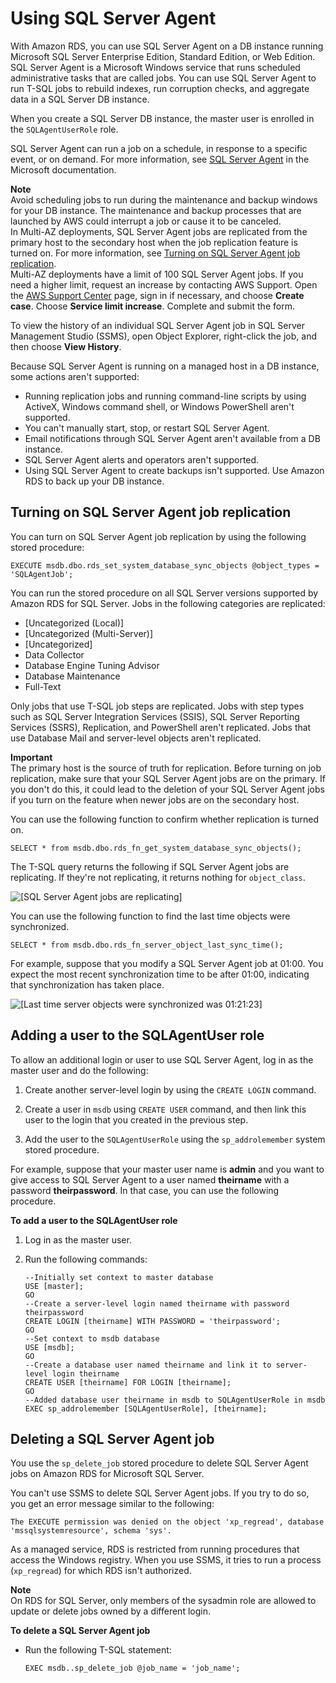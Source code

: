 # Using SQL Server Agent<a name="Appendix.SQLServer.CommonDBATasks.Agent"></a>

With Amazon RDS, you can use SQL Server Agent on a DB instance running Microsoft SQL Server Enterprise Edition, Standard Edition, or Web Edition\. SQL Server Agent is a Microsoft Windows service that runs scheduled administrative tasks that are called jobs\. You can use SQL Server Agent to run T\-SQL jobs to rebuild indexes, run corruption checks, and aggregate data in a SQL Server DB instance\.

When you create a SQL Server DB instance, the master user is enrolled in the `SQLAgentUserRole` role\.

SQL Server Agent can run a job on a schedule, in response to a specific event, or on demand\. For more information, see [SQL Server Agent](http://msdn.microsoft.com/en-us/library/ms189237) in the Microsoft documentation\.

**Note**  
Avoid scheduling jobs to run during the maintenance and backup windows for your DB instance\. The maintenance and backup processes that are launched by AWS could interrupt a job or cause it to be canceled\.  
In Multi\-AZ deployments, SQL Server Agent jobs are replicated from the primary host to the secondary host when the job replication feature is turned on\. For more information, see [Turning on SQL Server Agent job replication](#SQLServerAgent.Replicate)\.  
Multi\-AZ deployments have a limit of 100 SQL Server Agent jobs\. If you need a higher limit, request an increase by contacting AWS Support\. Open the [AWS Support Center](https://console.aws.amazon.com/support/home#/) page, sign in if necessary, and choose **Create case**\. Choose **Service limit increase**\. Complete and submit the form\.

To view the history of an individual SQL Server Agent job in SQL Server Management Studio \(SSMS\), open Object Explorer, right\-click the job, and then choose **View History**\.

Because SQL Server Agent is running on a managed host in a DB instance, some actions aren't supported:
+ Running replication jobs and running command\-line scripts by using ActiveX, Windows command shell, or Windows PowerShell aren't supported\.
+ You can't manually start, stop, or restart SQL Server Agent\.
+ Email notifications through SQL Server Agent aren't available from a DB instance\.
+ SQL Server Agent alerts and operators aren't supported\.
+ Using SQL Server Agent to create backups isn't supported\. Use Amazon RDS to back up your DB instance\.

## Turning on SQL Server Agent job replication<a name="SQLServerAgent.Replicate"></a>

You can turn on SQL Server Agent job replication by using the following stored procedure:

```
EXECUTE msdb.dbo.rds_set_system_database_sync_objects @object_types = 'SQLAgentJob';
```

You can run the stored procedure on all SQL Server versions supported by Amazon RDS for SQL Server\. Jobs in the following categories are replicated:
+ \[Uncategorized \(Local\)\]
+ \[Uncategorized \(Multi\-Server\)\]
+ \[Uncategorized\]
+ Data Collector
+ Database Engine Tuning Advisor
+ Database Maintenance
+ Full\-Text

Only jobs that use T\-SQL job steps are replicated\. Jobs with step types such as SQL Server Integration Services \(SSIS\), SQL Server Reporting Services \(SSRS\), Replication, and PowerShell aren't replicated\. Jobs that use Database Mail and server\-level objects aren't replicated\.

**Important**  
The primary host is the source of truth for replication\. Before turning on job replication, make sure that your SQL Server Agent jobs are on the primary\. If you don't do this, it could lead to the deletion of your SQL Server Agent jobs if you turn on the feature when newer jobs are on the secondary host\.

You can use the following function to confirm whether replication is turned on\.

```
SELECT * from msdb.dbo.rds_fn_get_system_database_sync_objects();
```

 The T\-SQL query returns the following if SQL Server Agent jobs are replicating\. If they're not replicating, it returns nothing for `object_class`\.

![\[SQL Server Agent jobs are replicating\]](http://docs.aws.amazon.com/AmazonRDS/latest/UserGuide/images/SQLAgentJob.png)

You can use the following function to find the last time objects were synchronized\.

```
SELECT * from msdb.dbo.rds_fn_server_object_last_sync_time();
```

For example, suppose that you modify a SQL Server Agent job at 01:00\. You expect the most recent synchronization time to be after 01:00, indicating that synchronization has taken place\.

![\[Last time server objects were synchronized was 01:21:23\]](http://docs.aws.amazon.com/AmazonRDS/latest/UserGuide/images/SQLAgentJob_last_sync_time.png)

## Adding a user to the SQLAgentUser role<a name="SQLServerAgent.AddUser"></a>

To allow an additional login or user to use SQL Server Agent, log in as the master user and do the following:

1. Create another server\-level login by using the `CREATE LOGIN` command\.

1. Create a user in `msdb` using `CREATE USER` command, and then link this user to the login that you created in the previous step\.

1. Add the user to the `SQLAgentUserRole` using the `sp_addrolemember` system stored procedure\.

For example, suppose that your master user name is **admin** and you want to give access to SQL Server Agent to a user named **theirname** with a password **theirpassword**\. In that case, you can use the following procedure\.

**To add a user to the SQLAgentUser role**

1. Log in as the master user\.

1. Run the following commands:

   ```
   --Initially set context to master database
   USE [master];
   GO
   --Create a server-level login named theirname with password theirpassword
   CREATE LOGIN [theirname] WITH PASSWORD = 'theirpassword';
   GO
   --Set context to msdb database
   USE [msdb];
   GO
   --Create a database user named theirname and link it to server-level login theirname
   CREATE USER [theirname] FOR LOGIN [theirname];
   GO
   --Added database user theirname in msdb to SQLAgentUserRole in msdb
   EXEC sp_addrolemember [SQLAgentUserRole], [theirname];
   ```

## Deleting a SQL Server Agent job<a name="SQLServerAgent.DeleteJob"></a>

You use the `sp_delete_job` stored procedure to delete SQL Server Agent jobs on Amazon RDS for Microsoft SQL Server\.

You can't use SSMS to delete SQL Server Agent jobs\. If you try to do so, you get an error message similar to the following:

```
The EXECUTE permission was denied on the object 'xp_regread', database 'mssqlsystemresource', schema 'sys'.
```

As a managed service, RDS is restricted from running procedures that access the Windows registry\. When you use SSMS, it tries to run a process \(`xp_regread`\) for which RDS isn't authorized\.

**Note**  
On RDS for SQL Server, only members of the sysadmin role are allowed to update or delete jobs owned by a different login\.

**To delete a SQL Server Agent job**
+ Run the following T\-SQL statement:

  ```
  EXEC msdb..sp_delete_job @job_name = 'job_name';
  ```